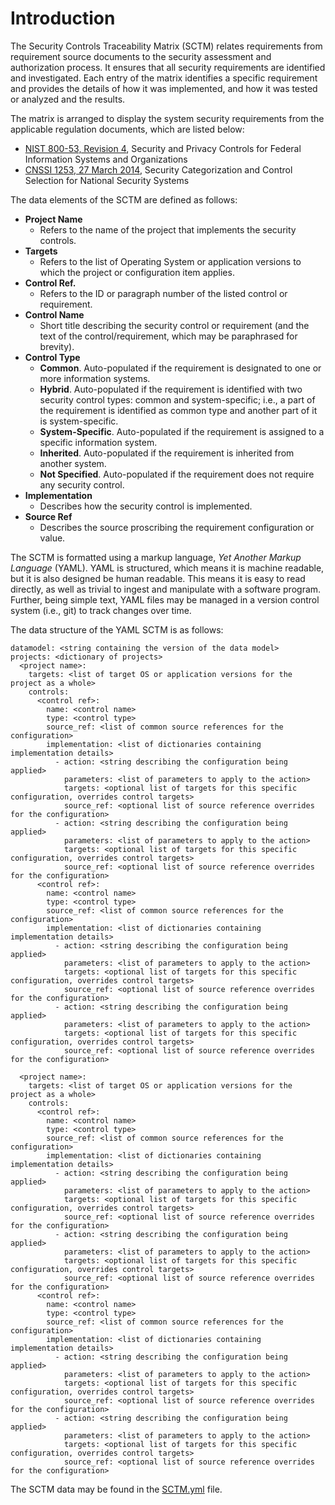 # Introduction

The Security Controls Traceability Matrix (SCTM) relates requirements from
requirement source documents to the security assessment and authorization
process. It ensures that all security requirements are identified and
investigated. Each entry of the matrix identifies a specific requirement and
provides the details of how it was implemented, and how it was tested or
analyzed and the results.

The matrix is arranged to display the system security requirements from the
applicable regulation documents, which are listed below:

- [NIST 800-53, Revision 4](
http://nvlpubs.nist.gov/nistpubs/SpecialPublications/NIST.SP.800-53r4.pdf),
Security and Privacy Controls for Federal Information Systems and Organizations
- [CNSSI 1253, 27 March 2014](
https://www.cnss.gov/CNSS/openDoc.cfm?Mks5eBBtYkCVcXNhRPhlIA==),
Security Categorization and Control Selection for National Security Systems

The data elements of the SCTM are defined as follows:

- **Project Name**
    - Refers to the name of the project that implements the security controls.
- **Targets**
    - Refers to the list of Operating System or application versions to which
    the project or configuration item applies.
- **Control Ref.**
    - Refers to the ID or paragraph number of the listed control or
    requirement.
- **Control Name**
    - Short title describing the security control or requirement (and the
    text of the control/requirement, which may be paraphrased for brevity).
- **Control Type**
    - **Common**. Auto-populated if the requirement is designated to one or
    more
    information systems.
    - **Hybrid**. Auto-populated if the requirement is identified with two
    security control types: common and system-specific; i.e., a part of the
    requirement is identified as common type and another part of it is
    system-specific.
    - **System-Specific**. Auto-populated if the requirement is assigned to a
    specific information system.
    - **Inherited**. Auto-populated if the requirement is inherited from
    another system.
    - **Not Specified**. Auto-populated if the requirement does not require any
    security control.
- **Implementation**
    - Describes how the security control is implemented.
- **Source Ref**
    - Describes the source proscribing the requirement configuration or value.

The SCTM is formatted using a markup language, *Yet Another Markup Language*
(YAML). YAML is structured, which means it is machine readable, but it is
also designed be human readable. This means it is easy to read directly, as
well as trivial to ingest and manipulate with a software program. Further,
being simple text, YAML files may be managed in a version control system (i.e.,
git) to track changes over time.

The data structure of the YAML SCTM is as follows:

```
datamodel: <string containing the version of the data model>
projects: <dictionary of projects>
  <project name>:
    targets: <list of target OS or application versions for the project as a whole>
    controls:
      <control ref>:
        name: <control name>
        type: <control type>
        source_ref: <list of common source references for the configuration>
        implementation: <list of dictionaries containing implementation details>
          - action: <string describing the configuration being applied>
            parameters: <list of parameters to apply to the action>
            targets: <optional list of targets for this specific configuration, overrides control targets>
            source_ref: <optional list of source reference overrides for the configuration>
          - action: <string describing the configuration being applied>
            parameters: <list of parameters to apply to the action>
            targets: <optional list of targets for this specific configuration, overrides control targets>
            source_ref: <optional list of source reference overrides for the configuration>
      <control ref>:
        name: <control name>
        type: <control type>
        source_ref: <list of common source references for the configuration>
        implementation: <list of dictionaries containing implementation details>
          - action: <string describing the configuration being applied>
            parameters: <list of parameters to apply to the action>
            targets: <optional list of targets for this specific configuration, overrides control targets>
            source_ref: <optional list of source reference overrides for the configuration>
          - action: <string describing the configuration being applied>
            parameters: <list of parameters to apply to the action>
            targets: <optional list of targets for this specific configuration, overrides control targets>
            source_ref: <optional list of source reference overrides for the configuration>

  <project name>:
    targets: <list of target OS or application versions for the project as a whole>
    controls:
      <control ref>:
        name: <control name>
        type: <control type>
        source_ref: <list of common source references for the configuration>
        implementation: <list of dictionaries containing implementation details>
          - action: <string describing the configuration being applied>
            parameters: <list of parameters to apply to the action>
            targets: <optional list of targets for this specific configuration, overrides control targets>
            source_ref: <optional list of source reference overrides for the configuration>
          - action: <string describing the configuration being applied>
            parameters: <list of parameters to apply to the action>
            targets: <optional list of targets for this specific configuration, overrides control targets>
            source_ref: <optional list of source reference overrides for the configuration>
      <control ref>:
        name: <control name>
        type: <control type>
        source_ref: <list of common source references for the configuration>
        implementation: <list of dictionaries containing implementation details>
          - action: <string describing the configuration being applied>
            parameters: <list of parameters to apply to the action>
            targets: <optional list of targets for this specific configuration, overrides control targets>
            source_ref: <optional list of source reference overrides for the configuration>
          - action: <string describing the configuration being applied>
            parameters: <list of parameters to apply to the action>
            targets: <optional list of targets for this specific configuration, overrides control targets>
            source_ref: <optional list of source reference overrides for the configuration>
```

The SCTM data may be found in the [SCTM.yml](SCTM.yml) file.
